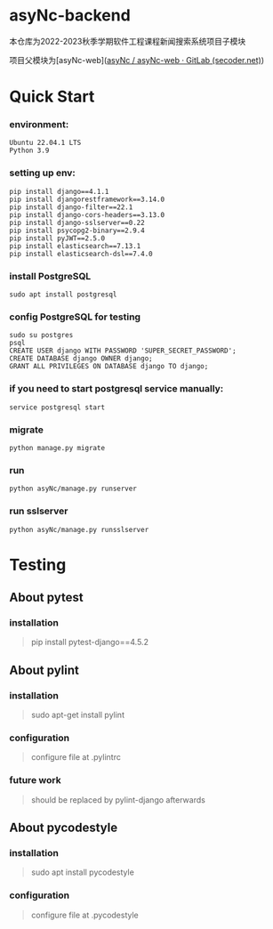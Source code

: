 # asyNc-backend

本仓库为2022-2023秋季学期软件工程课程新闻搜索系统项目子模块

项目父模块为[asyNc-web]([asyNc / asyNc-web · GitLab (secoder.net)](https://gitlab.secoder.net/asyNc/asyNc-web))

# Quick Start
### environment:
```
Ubuntu 22.04.1 LTS
Python 3.9
```
### setting up env:
```
pip install django==4.1.1
pip install djangorestframework==3.14.0
pip install django-filter==22.1
pip install django-cors-headers==3.13.0
pip install django-sslserver==0.22
pip install psycopg2-binary==2.9.4
pip install pyJWT==2.5.0
pip install elasticsearch==7.13.1
pip install elasticsearch-dsl==7.4.0
```
### install PostgreSQL
```
sudo apt install postgresql
```
### config PostgreSQL for testing
```
sudo su postgres
psql
CREATE USER django WITH PASSWORD 'SUPER_SECRET_PASSWORD';
CREATE DATABASE django OWNER django;
GRANT ALL PRIVILEGES ON DATABASE django TO django;
```
### if you need to start postgresql service manually:
```
service postgresql start
```
### migrate
```
python manage.py migrate
```
### run
```
python asyNc/manage.py runserver
```
### run sslserver
```
python asyNc/manage.py runsslserver
```
# Testing
## About pytest 
### installation
> pip install pytest-django==4.5.2
## About pylint
### installation
> sudo apt-get install pylint
### configuration
> configure file at .pylintrc
### future work
> should be replaced by pylint-django afterwards
## About pycodestyle
### installation
> sudo apt install pycodestyle
### configuration
> configure file at .pycodestyle
